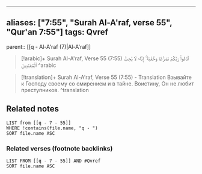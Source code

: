 
---
aliases: ["7:55", "Surah Al-A'raf, verse 55", "Qur'an 7:55"]
tags: Qvref
---

parent:: [[q - Al-A'raf (7)|Al-A'raf]]

> [!arabic]+ Surah Al-A'raf, Verse 55 (7:55)
> <span class="quran-arabic">ٱدْعُوا۟ رَبَّكُمْ تَضَرُّعًا وَخُفْيَةً ۚ إِنَّهُۥ لَا يُحِبُّ ٱلْمُعْتَدِينَ</span>
^arabic

> [!translation]+ Surah Al-A'raf, Verse 55 (7:55) - Translation
> Взывайте к Господу своему со смирением и в тайне. Воистину, Он не любит преступников.
^translation



## Related notes
```dataview
LIST from [[q - 7 - 55]]
WHERE !contains(file.name, "q - ")
SORT file.name ASC
```

### Related verses (footnote backlinks)
```dataview
LIST FROM [[q - 7 - 55]] AND #Qvref
SORT file.name ASC
```

